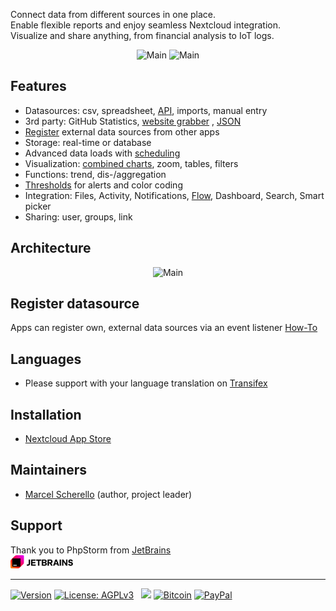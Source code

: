 Connect data from different sources in one place.<br>
Enable flexible reports and enjoy seamless Nextcloud integration.<br>
Visualize and share anything, from financial analysis to IoT logs.

<p align="center">
<img src="https://raw.githubusercontent.com/rello/data/master/screenshots/logo25.png" alt="Main" width="300" title="Analytics"> <img src="https://raw.githubusercontent.com/rello/data/master/screenshots/charts25.png" alt="Main" width="300" title="Analytics">
</p>

## Features
- Datasources: csv, spreadsheet, [API](https://github.com/Rello/analytics/wiki/API), imports, manual entry
- 3rd party: GitHub Statistics, [website grabber](https://github.com/Rello/analytics/wiki/Datasource:-website-grabber)
  , [JSON](https://github.com/Rello/analytics/wiki/Datasource:-JSON)
- [Register](https://github.com/Rello/analytics/wiki/Register-external-datasource) external data sources from other apps
- Storage: real-time or database
- Advanced data loads with [scheduling](https://github.com/Rello/analytics/wiki/Scheduled-dataloads)
- Visualization: [combined charts](https://github.com/Rello/analytics/wiki/Filter,-display-options-&-drilldown), zoom, tables,
  filters
- Functions: trend, dis-/aggregation
- [Thresholds](https://github.com/Rello/analytics/wiki/Thresholds) for alerts and color coding
- Integration: Files, Activity, Notifications, [Flow](https://github.com/Rello/analytics/wiki/Flow-integration), 
  Dashboard, Search, Smart picker
- Sharing: user, groups, link


## Architecture
<p align="center"><img src="https://raw.githubusercontent.com/rello/data/master/screenshots/architecture25.png" alt="Main" width="610" title="Analytics"></p>

## Register datasource
Apps can register own, external data sources via an event listener
[How-To](https://github.com/Rello/analytics/wiki/Register-own-datasource)

## Languages
- Please support with your language translation on [Transifex](https://www.transifex.com/nextcloud/nextcloud/nextcloud-analytics/)

## Installation
- [Nextcloud App Store](https://apps.nextcloud.com/apps/analytics)

## Maintainers
- [Marcel Scherello](https://github.com/rello) (author, project leader)

## Support
Thank you to PhpStorm from [JetBrains](https://www.jetbrains.com/?from=AudioPlayerforNextcloudandownCloud) <br>
<img src="https://raw.githubusercontent.com/rello/analytics/master/screenshots/jetbrains.svg" alt="Main" width="100" title="Analytics">

---

[![Version](https://img.shields.io/github/release/rello/analytics.svg)](https://github.com/rello/analytics/blob/master/CHANGELOG.md)&#160;[![License: AGPLv3](https://img.shields.io/badge/license-AGPLv3-blue.svg)](http://www.gnu.org/licenses/agpl-3.0)&#160;&#160;&#160;[![](https://img.shields.io/static/v1?label=Sponsor&message=%E2%9D%A4&logo=GitHub&color=%23fe8e86)](https://github.com/sponsors/Rello)
[![Bitcoin](https://img.shields.io/badge/donate-Bitcoin-blue.svg)](https://github.com/rello/audioplayer/wiki/donate)&#160;[![PayPal](https://img.shields.io/badge/donate-PayPal-blue.svg)](https://github.com/rello/audioplayer/wiki/donate)
